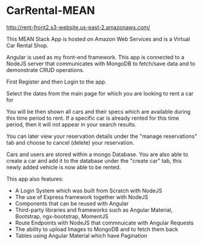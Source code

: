 # CarRental-MEAN

http://rent-front2.s3-website.us-east-2.amazonaws.com/

This MEAN Stack App is hosted on Amazon Web Services and is a Virtual Car Rental Shop.

Angular is used as my front-end framework. This app is connected to a NodeJS server that communicates with MongoDB to fetch/save data and to demonstrate CRUD operations.

First Register and then Login to the app.

Select the dates from the main page for which you are looking to rent a car for

You will be then shown all cars and their specs which are available during this time period to rent. If a specific car is already rented for this time period, then it will not appear in your search results.

You can later view your reservation details under the "manage reservations" tab and choose to cancel (delete) your reservation.

Cars and users are stored within a mongo Database. You are also able to create a car and add it to the database under the "create car" tab, this newly added vehicle is now able to be rented.

This app also features:
<ul>
<li>A Login System which was built from Scratch with NodeJS</li> 

<li>The use of Express framework together with NodeJS</li> 

<li>Components that can be reused with Angular</li> 

<li>Third-party libraries and frameworks such as Angular Material, Bootstrap, ngx-bootstrap, MomentJS</li> 

<li>Route Endpoints with NodeJS that commnuicate with Angular Requests</li> 

<li>The ability to upload Images to MongoDB and to fetch them back</li> 

<li>Tables using Angular Material which have Pagination</li> 
<ul>



